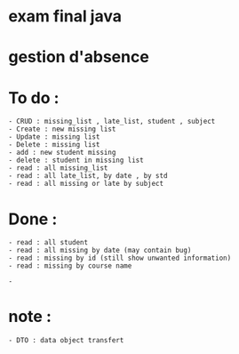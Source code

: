 # exam final java

# gestion d'absence

# To do : 
    - CRUD : missing_list , late_list, student , subject 
    - Create : new missing list
    - Update : missing list
    - Delete : missing list
    - add : new student missing 
    - delete : student in missing list
    - read : all missing_list
    - read : all late_list, by date , by std 
    - read : all missing or late by subject

# Done : 
    - read : all student
    - read : all missing by date (may contain bug)
    - read : missing by id (still show unwanted information)
    - read : missing by course name

    - 
  
# note : 
    - DTO : data object transfert